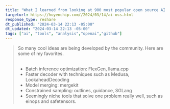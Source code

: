 ```yaml
---
title: "What I learned from looking at 900 most popular open source AI tools"
targeturl: https://huyenchip.com//2024/03/14/ai-oss.html
response_type: reshare
dt_published: "2024-03-14 22:13 -05:00"
dt_updated: "2024-03-14 22:13 -05:00"
tags: ["ai", "tools", "analysis","openai","github"]
---
```


> So many cool ideas are being developed by the community. Here are some of my favorites.  
> <br>
>    - Batch inference optimization: FlexGen, llama.cpp
>    - Faster decoder with techniques such as Medusa, LookaheadDecoding
>    - Model merging: mergekit
>    - Constrained sampling: outlines, guidance, SGLang
>    - Seemingly niche tools that solve one problem really well, such as einops and safetensors.
